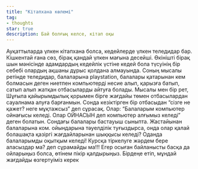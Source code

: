 ```yaml
---
title: "Кітапхана көлемі"
tag:
- thoughts
star: true
description: Бай болғың келсе, кітап оқы
---
```

Ауқаттыларда үлкен кітапхана болса, кедейлерде үлкен теледидар бар.
Кішкентай ғана сөз, бірақ қандай үлкен мағына десейші. Өкінішті бірақ шын мәнісінде адамдардың кедейлік үстіне кедей бола түсуінің бір себебі олардың ақшаны дұрыс қолдана алмауында. Соның мысалы ретінде теледидар, балаларына playstation, балалары қатарынан кем болмасын деген ниетпен компьютерді несие алып, қарызға батып, сатып алып жатқан отбасыларды айтуға болады. Мысалы мен бір рет, Шұғыла қайырымдылық қорымен бірге жағдайы төмен отбасылардан сауалнама алуға барғанмын. Сонда кезіктірген бір отбасыдан “сізге не қажет? неге мұқтажсыз” деп сұрасақ. Олар: “Балаларым компьютер ойнағысы келеді. Олар ОЙНАСЫН деп компьютер алғымыз келеді” деген болатын. Сондағы балалары бастауыш сыныпта. Жастайынан балаларына ком. ойындарына тәуелділік туғыздырса, онда олар қалай болашақта қазіргі жағдайларынан шыққысы келеді? Оданда балаларымды оқытқым келеді! Курсқа тіркелуге жәрдем бере аласыздар ма? деп сұрамайды ма!!! Егер осыған байланысты басқа да ойларыңыз болса, өтінем пікір қалдырыңыз. Бірдеңе етіп, мұндай жағдайды өзгертуіміз керек